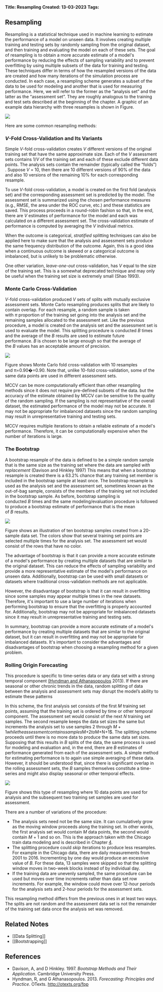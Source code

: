 **Title: Resampling**
**Created: 13-03-2023**
**Tags:**

## Resampling

Resampling is a statistical technique used in machine learning to estimate the performance of a model on unseen data. It involves creating multiple training and testing sets by randomly sampling from the original dataset, and then training and evaluating the model on each of these sets. The goal of resampling is to obtain a more accurate estimate of a model's performance by reducing the effects of sampling variability and to prevent overfitting by using multiple subsets of the data for training and testing. These techniques differ in terms of how the resampled versions of the data are created and how many iterations of the simulation process are conducted. In each case, a resampling scheme generates a subset of the data to be used for modeling and another that is used for measuring performance. Here, we will refer to the former as the “analysis set” and the latter as the “assessment set”. They are roughly analogous to the training and test sets described at the beginning of the chapter. A graphic of an example data hierarchy with three resamples is shown in Figure.

![](Image/resampling.svg)

Here are some common resampling methods:

### _V_-Fold Cross-Validation and Its Variants

Simple _V_-fold cross-validation creates _V_ different versions of the original training set that have the same approximate size. Each of the _V_ assessment sets contains 1/_V_ of the training set and each of these exclude different data points. The analysis sets contain the remainder (typically called the “folds”) . Suppose _V_ = 10, then there are 10 different versions of 90% of the data and also 10 versions of the remaining 10% for each corresponding resample.

To use _V_-fold cross-validation, a model is created on the first fold (analysis set) and the corresponding assessment set is predicted by the model. The assessment set is summarized using the chosen performance measures (e.g., RMSE, the area under the ROC curve, etc.) and these statistics are saved. This process proceeds in a round-robin fashion so that, in the end, there are _V_ estimates of performance for the model and each was calculated on a different assessment set. The cross-validation estimate of performance is computed by averaging the _V_ individual metrics.

When the outcome is categorical, _stratified_ splitting techniques can also be applied here to make sure that the analysis and assessment sets produce the same frequency distribution of the outcome. Again, this is a good idea when a continuous outcome is skewed or a categorical outcome is imbalanced, but is unlikely to be problematic otherwise.

One other variation, _leave-one-out_ cross-validation, has _V_ equal to the size of the training set. This is a somewhat deprecated technique and may only be useful when the training set size is extremely small (Shao 1993).

### Monte Carlo Cross-Validation

_V_-fold cross-validation produced _V_ sets of splits with mutually exclusive assessment sets. Monte Carlo resampling produces splits that are likely to contain overlap. For each resample, a random sample is taken with $\pi$ proportion of the training set going into the analysis set and the remaining samples allocated to the assessment set. Like the previous procedure, a model is created on the analysis set and the assessment set is used to evaluate the model. This splitting procedure is conducted _B_ times and the average of the _B_ results are used to estimate future performance. _B_ is chosen to be large enough so that the average of the _B_ values has an acceptable amount of precision.

![](Image/v-fold-monte-carlo-cv.svg)

Figure shows Monte Carlo fold cross-validation with 10 resamples and π=0.90�=0.90. Note that, unlike 10-fold cross-validation, some of the same data points are used in different assessment sets.

MCCV can be more computationally efficient than other resampling methods since it does not require pre-defined subsets of the data. but the accuracy of the estimate obtained by MCCV can be sensitive to the quality of the random sampling. If the sampling is not representative of the overall dataset, the estimated performance of the model may not be accurate. It may not be appropriate for imbalanced datasets since the random sampling may result in unrepresentative training and testing sets.

MCCV requires multiple iterations to obtain a reliable estimate of a model's performance. Therefore, it can be computationally expensive when the number of iterations is large.

### The Bootstrap

A bootstrap resample of the data is defined to be a simple random sample that is the same size as the training set where the data are sampled _with replacement_ (Davison and Hinkley 1997) This means that when a bootstrap resample is created there is a 63.2% chance that any training set member is included in the bootstrap sample at least once. The bootstrap resample is used as the analysis set and the assessment set, sometimes known as the out-of-bag sample, consists of the members of the training set not included in the bootstrap sample. As before, bootstrap sampling is conducted _B_ times and the same modeling/evaluation procedure is followed to produce a bootstrap estimate of performance that is the mean of _B_ results.

![](Image/bootstrap.svg)

Figure shows an illustration of ten bootstrap samples created from a 20-sample data set. The colors show that several training set points are selected multiple times for the analysis set. The assessment set would consist of the rows that have no color.

The advantage of bootstrap is that it can provide a more accurate estimate of a model's performance by creating multiple datasets that are similar to the original dataset. This can reduce the effects of sampling variability and provide a more representative estimate of the model's performance on unseen data. Additionally, bootstrap can be used with small datasets or datasets where traditional cross-validation methods are not applicable.

However, the disadvantage of bootstrap is that it can result in overfitting since some samples may appear multiple times in the new datasets. Therefore, it's important to use a large number of iterations when performing bootstrap to ensure that the overfitting is properly accounted for. Additionally, bootstrap may not be appropriate for imbalanced datasets since it may result in unrepresentative training and testing sets.

In summary, bootstrap can provide a more accurate estimate of a model's performance by creating multiple datasets that are similar to the original dataset, but it can result in overfitting and may not be appropriate for imbalanced datasets. It's important to consider the advantages and disadvantages of bootstrap when choosing a resampling method for a given problem.

### Rolling Origin Forecasting

This procedure is specific to time-series data or any data set with a strong temporal component [(Hyndman and Athanasopoulos](http://otexts.org/fpp) 2013). If there are seasonal or other chronic trends in the data, random splitting of data between the analysis and assessment sets may disrupt the model’s ability to estimate these patterns

In this scheme, the first analysis set consists of the first _M_ training set points, assuming that the training set is ordered by time or other temporal component. The assessment set would consist of the next _N_ training set samples. The second resample keeps the data set sizes the same but increments the analysis set to use samples 2 through $M+1 while the assessment contains samples $M+2$ to $M+N+1$. The splitting scheme proceeds until there is no more data to produce the same data set sizes. Supposing that this results in _B_ splits of the data, the same process is used for modeling and evaluation and, in the end, there are _B_ estimates of performance generated from each of the assessment sets. A simple method for estimating performance is to again use simple averaging of these data. However, it should be understood that, since there is significant overlap in the rolling assessment sets, the _B_ samples themselves constitute a time-series and might also display seasonal or other temporal effects.

![](Image/resampling_rof.svg)

Figure shows this type of resampling where 10 data points are used for analysis and the subsequent two training set samples are used for assessment.

There are a number of variations of the procedure:
-   The analysis sets need not be the same size. It can cumulatively grow as the moving window proceeds along the training set. In other words, the first analysis set would contain _M_ data points, the second would contain _M_ + 1 and so on. This is the approach taken with the Chicago train data modeling and is described in Chapter [4](https://bookdown.org/max/FES/exploratory-visualizations.html#exploratory-visualizations).
-   The splitting procedure could _skip_ iterations to produce less resamples. For example in the Chicago data, there are daily measurements from 2001 to 2016. Incrementing by one day would produce an excessive value of _B_. For these data, 13 samples were skipped so that the splitting window moves in two-week blocks instead of by individual day.
-   If the training data are unevenly sampled, the same procedure can be used but moves over time increments rather than data set row increments. For example, the window could move over 12-hour periods for the analysis sets and 2-hour periods for the assessment sets.

This resampling method differs from the previous ones in at least two ways. The splits are not random and the assessment data set is not the remainder of the training set data once the analysis set was removed.

## Related Notes
* [[Data Splitting]]
* [[Bootstrapping]]

## References
* Davison, A, and D Hinkley. 1997. _Bootstrap Methods and Their Application_. Cambridge University Press.
* Hyndman, R, and G Athanasopoulos. 2013. _Forecasting: Principles and Practice_. OTexts. http://otexts.org/fpp